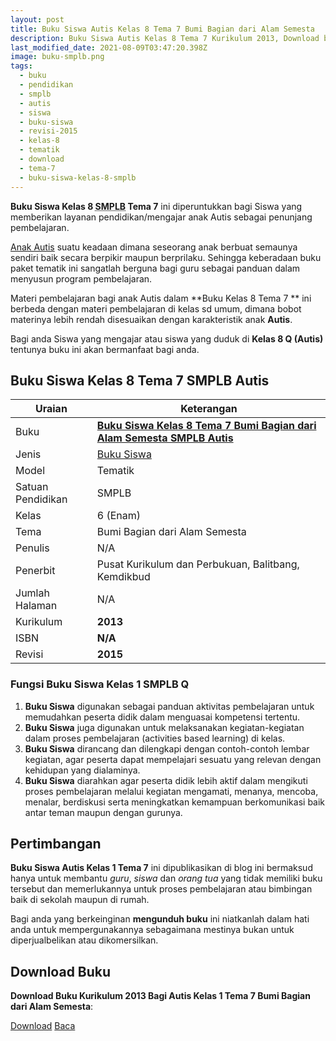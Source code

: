 ```yaml
---
layout: post
title: Buku Siswa Autis Kelas 8 Tema 7 Bumi Bagian dari Alam Semesta
description: Buku Siswa Autis Kelas 8 Tema 7 Kurikulum 2013, Download buku Kelas 8 Tema 7 Bumi Bagian dari Alam Semesta bagi Autis
last_modified_date: 2021-08-09T03:47:20.398Z
image: buku-smplb.png
tags:
  - buku
  - pendidikan
  - smplb
  - autis
  - siswa
  - buku-siswa
  - revisi-2015
  - kelas-8
  - tematik
  - download
  - tema-7
  - buku-siswa-kelas-8-smplb
---
```


**Buku Siswa Kelas 8 <abbr title="Sekolah Dasar Luar Biasa">SMPLB</abbr> Tema 7** ini diperuntukkan bagi Siswa yang memberikan layanan pendidikan/mengajar anak Autis sebagai penunjang pembelajaran.

[Anak Autis](/teori/apa-itu-autisme "Apa itu Autis") suatu keadaan dimana seseorang anak berbuat semaunya sendiri baik secara berpikir maupun berprilaku. Sehingga keberadaan buku paket tematik ini sangatlah berguna bagi guru sebagai panduan dalam menyusun program pembelajaran.

Materi pembelajaran bagi anak Autis dalam **Buku Kelas 8 Tema 7 ** ini berbeda dengan materi pembelajaran di kelas sd umum, dimana bobot materinya lebih rendah disesuaikan dengan karakteristik anak **Autis**.

Bagi anda Siswa yang mengajar atau siswa yang duduk di **Kelas 8 Q (Autis)** tentunya buku ini akan bermanfaat bagi anda.

## Buku Siswa Kelas 8 Tema 7 SMPLB Autis  

|Uraian|Keterangan|
| --- | --- |
|Buku|<a href="/bse/buku-siswa-Autis-kelas-8-tema-3-revisi-2015" title="Buku Siswa Kelas 8 Tema 7 Bumi Bagian dari Alam Semesta SMPLB Autis"><strong>Buku Siswa Kelas 8 Tema 7 Bumi Bagian dari Alam Semesta SMPLB Autis</strong></a>|
|Jenis|<a href="/bse" title="Buku Siswa" target="_blank">Buku Siswa</a>|
|Model|Tematik|
|Satuan Pendidikan|SMPLB|
|Kelas|6 (Enam)|
|Tema|Bumi Bagian dari Alam Semesta|
|Penulis| N/A|
|Penerbit|Pusat Kurikulum dan Perbukuan, Balitbang, Kemdikbud|
|Jumlah Halaman|N/A|
|Kurikulum|<strong>2013</strong>|
|ISBN|<strong>N/A</strong>|
|Revisi|<strong>2015</strong>|


### Fungsi Buku Siswa Kelas 1 SMPLB Q
1. **Buku Siswa**  digunakan sebagai panduan aktivitas pembelajaran untuk memudahkan peserta didik dalam menguasai kompetensi tertentu.
2. **Buku Siswa**  juga digunakan untuk melaksanakan kegiatan-kegiatan dalam proses pembelajaran (activities based learning) di kelas.
3. **Buku Siswa** dirancang dan dilengkapi dengan contoh-contoh lembar kegiatan, agar peserta dapat mempelajari sesuatu yang relevan dengan kehidupan yang dialaminya.
4. **Buku Siswa** diarahkan agar peserta didik lebih aktif dalam mengikuti proses pembelajaran melalui kegiatan mengamati, menanya, mencoba, menalar, berdiskusi serta meningkatkan kemampuan berkomunikasi baik antar teman maupun dengan gurunya.


## Pertimbangan
**Buku Siswa Autis Kelas 1 Tema 7** ini dipublikasikan di blog ini bermaksud hanya untuk membantu _guru_, _siswa_ dan _orang tua_ yang tidak memiliki buku tersebut dan memerlukannya untuk proses pembelajaran atau bimbingan baik di sekolah maupun di rumah.

Bagi anda yang berkeinginan <b>mengunduh buku</b> ini niatkanlah dalam hati anda untuk mempergunakannya sebagaimana mestinya bukan untuk diperjualbelikan atau dikomersilkan.
  
## Download Buku
**Download Buku Kurikulum 2013 Bagi Autis Kelas 1 Tema 7 Bumi Bagian dari Alam Semesta**:
<p class="center"><a class="button download" href="https://docs.google.com/uc?export=download&id=1bMPZyYwX9-zK3bePi0OrG1R4ZslCpfaV" rel="nofollow" target="_blank" title="Download Buku Siswa Autis Kelas 1 Tema 7 Bumi Bagian dari Alam Semesta">Download</a>
<a class="button demo open-dialog" href="https://drive.google.com/file/d/1bMPZyYwX9-zK3bePi0OrG1R4ZslCpfaV/preview" rel="nofollow" target="_blank" title="Baca Buku Siswa Autis Kelas 1 Tema 7 Bumi Bagian dari Alam Semesta">Baca</a></p>
